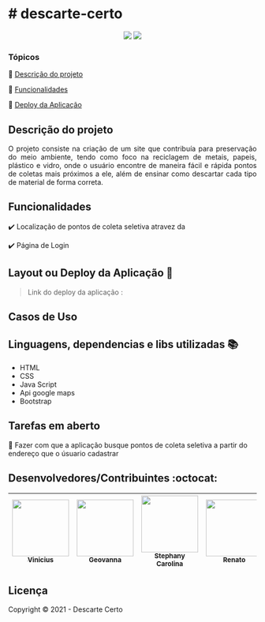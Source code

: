 
<h1># descarte-certo</h1> 

<p align="center">
  <img src="https://img.shields.io/static/v1?label=bootstrap&message=framework&color=blue&style=for-the-badge&logo=bootstrap"/>
 <img src="http://img.shields.io/static/v1?label=STATUS&message=EM%20DESENVOLVIMENTO&color=RED&style=for-the-badge"/>
   
</p>


### Tópicos 

:small_blue_diamond: [Descrição do projeto](#descrição-do-projeto)

:small_blue_diamond: [Funcionalidades](#funcionalidades)

:small_blue_diamond: [Deploy da Aplicação](#deploy-da-aplicação-dash)



## Descrição do projeto 

<p align="justify">
 O projeto consiste na criação de um site que contribuía para preservação do meio ambiente, tendo como foco na reciclagem de metais, papeis, plástico e vidro, onde o usuário encontre de maneira fácil e rápida pontos de coletas mais próximos a ele, além de ensinar como descartar cada tipo de material de forma correta. 
</p>

## Funcionalidades

:heavy_check_mark: Localização de pontos de coleta seletiva atravez da

:heavy_check_mark: Página de Login  


## Layout ou Deploy da Aplicação :dash:

> Link do deploy da aplicação :


## Casos de Uso






## Linguagens, dependencias e libs utilizadas :books:

- HTML
- CSS
- Java Script
- Api google maps
- Bootstrap


## Tarefas em aberto

:memo: Fazer com que a aplicação busque pontos de coleta seletiva a partir do endereço que o úsuario cadastrar 



## Desenvolvedores/Contribuintes :octocat:

| [<img src="https://avatars.githubusercontent.com/u/63162394?v=4" width=115><br><sub>Vinicius</sub>](https://github.com/vncsmyrnk) |  [<img src="https://avatars.githubusercontent.com/u/83795094?v=4" width=115><br><sub>Geovanna</sub>](https://github.com/Geovanna77) |  [<img src="https://avatars.githubusercontent.com/u/64992976?s=400&u=b47abcd1f5bffd3bdb510f68250f9eff019a76b0&v=4" width=115><br><sub>Stephany Carolina</sub>](https://github.com/stephany-c) | [<img src="https://avatars.githubusercontent.com/u/79455144?v=4" width=115><br><sub>Renato</sub>](https://github.com/renatovvjr) |
| :---: | :---: | :---: | :---:

## Licença 

Copyright :copyright: 2021 - Descarte Certo 

